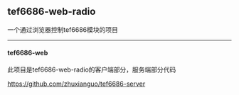 ## tef6686-web-radio
一个通过浏览器控制tef6686模块的项目

---
#### tef6686-web
此项目是tef6686-web-radio的客户端部分，服务端部分代码

https://github.com/zhuxianguo/tef6686-server